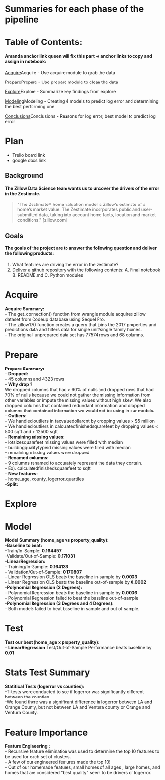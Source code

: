 # Summaries for each phase of the pipeline
# Table of Contents:
#### Amanda anchor link queen will fix this part -> anchor links to copy and assign in notebook: <a id="id"></a>
[Acquire](#id)Acquire - Use acquire module to grab the data

[Prepare](#id)Prepare - Use prepare module to clean the data

[Explore](#id)Explore - Summarize key findings from explore

[Modeling](#id)Modeling - Creating 4 models to predict log error and determining the best performing one

[Conclusions](#id)Conclusions - Reasons for log error, best model to predict log error

# Plan
- Trello board link
- google docs link
## Background
#### The Zillow Data Science team wants us to uncover the drivers of the error in the Zestimate.  
> "The Zestimate® home valuation model is Zillow’s estimate of a home’s market value. The Zestimate incorporates public and user-submitted data, taking into account home facts, location and market conditions." [zillow.com]
## Goals
#### The goals of the project are to answer the following question and deliver the following products:
1. What features are driving the error in the zestimate?
2. Deliver a github repository with the following contents:
    A. Final notebook
    B. README.md
    C. Python modules
# Acquire
<div class="alert alert-block alert-success">
<b>Acquire Summary:</b> 
<br>- The get_connection() function from wrangle module acquires zillow dataset from Codeup database using Sequel Pro.
<br>- The zillow17() function creates a query that joins the 2017 properties and predictions data and filters data for single unit/single family homes.
<br>- The original, unprepared data set has 77574 rows and 68 columns.
</div>

# Prepare
<div class="alert alert-block alert-success">
<b>Prepare Summary:</b> 
<br>-  <b>Dropped: </b> <br>
- 45 columns and 4323 rows</b> 
<br>- <b>Why drop ?! </b> 
<br>We dropped columns that had > 60% of nulls and dropped rows that had 70% of nulls because we could not gather the missing information from other variables or impute the missing values without high skew.  We also dropped columns that contained redundant information and dropped columns that contained information we would not be using in our models.
<br>- <b>Outliers: </b> <br>
- We handled outliers in taxvaluedollarcnt by dropping values > $5 million
<br>- We handled outliers in calculatedfinishedsquarefeet by dropping values < 500 sqft and > 12500 sqft
<br>- <b>Remaining missing values:</b> <br>
- lotsizesquarefeet missing values were filled with median
<br>- buildingqualitytypeid missing values were filled with median
<br>- remaining missing values were dropped
<br>- <b>Renamed columns: </b> <br>
- 9 columns renamed to accurately represent the data they contain.
<br>- Ex). calculatedfinishedsquarefeet to sqft 
<br>- <b>New features: </b> <br>
- home_age, county, logerror_quartiles
<br>-<b>Split:</b>
<br>
</div>

# Explore 

# Model
<div class="alert alert-block alert-success">
<b>Model Summary (home_age vs property_quality):</b> 
<br>-<b>Baseline to beat: </b> 
<br>-Train/In-Sample:  <b>0.164457 </b>
<br>-Validate/Out-of-Sample: <b>0.171031 </b>  
<br>-<b>LinearRegression: </b> <br>
- Training/In-Sample: <b>0.164136</b>
<br>- Validation/Out-of-Sample: <b>0.170807</b>
<br>- Linear Regression OLS beats the baseline in-sample by <b>0.0003 </b>
<br>- Linear Regression OLS beats the baseline out-of-sample by <b>0.0002</b>  
<br>-<b>Polynomial Regression (2 Degrees):</b> <br> 
- Polynomial Regression beats the baseline in-sample by <b>0.0006 </b>
<br>- Polynomial Regression failed to beat the baseline out-of-sample  
<br>-<b>Polynomial Regression (3 Degrees and 4 Degrees):</b> <br>
- Both models failed to beat baseline in sample and out of sample.
</div>

# Test
<div class="alert alert-block alert-success">
<b>Test our best (home_age x property_quality):</b> 
<br>- <b> LinearRegression</b> Test/Out-of-Sample Performance beats baseline by <b>0.01</b></div>

# Stats Test Summary
<div class="alert alert-block alert-success">
<b>Statitical Tests (logerror vs counties):</b> 
<br>-T-tests were conducted to see if logerror was significantly different between the counties.  
<br>-We found there was a significant difference in logerror between LA and Orange County, but not between LA and Ventura county or Orange and Ventura County.  </div>

# Feature Importance 
<div class="alert alert-block alert-success">
<b>Feature Engineering :</b> 
<br>- Recursive feature elimination was used to determine the top 10 features to be used for each set of clusters.
<br>- A few of our engineered features made the top 10!
<br>- Out of our homemade features, small homes of all ages , large homes, and homes that are considered "best quality" seem to be drivers of logerror. </div> 